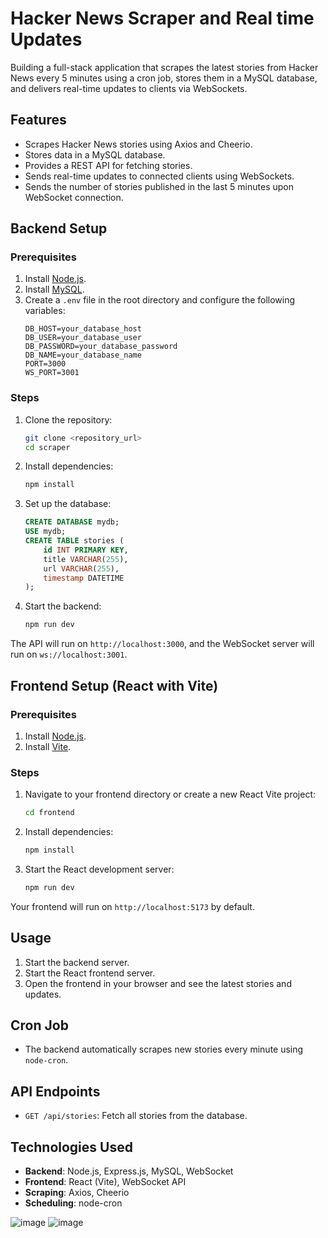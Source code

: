 # Hacker News Scraper and Real time Updates

Building a full-stack application that scrapes the latest stories from Hacker News every 5 minutes using a cron job, stores them in a MySQL database, and delivers real-time updates to clients via WebSockets.

## Features
- Scrapes Hacker News stories using Axios and Cheerio.
- Stores data in a MySQL database.
- Provides a REST API for fetching stories.
- Sends real-time updates to connected clients using WebSockets.
- Sends the number of stories published in the last 5 minutes upon WebSocket connection.

## Backend Setup

### Prerequisites
1. Install [Node.js](https://nodejs.org/).
2. Install [MySQL](https://www.mysql.com/).
3. Create a `.env` file in the root directory and configure the following variables:
   ```env
   DB_HOST=your_database_host
   DB_USER=your_database_user
   DB_PASSWORD=your_database_password
   DB_NAME=your_database_name
   PORT=3000
   WS_PORT=3001
   ```

### Steps
1. Clone the repository:
   ```bash
   git clone <repository_url>
   cd scraper
   ```

2. Install dependencies:
   ```bash
   npm install
   ```

3. Set up the database:
   ```sql
   CREATE DATABASE mydb;
   USE mydb;
   CREATE TABLE stories (
       id INT PRIMARY KEY,
       title VARCHAR(255),
       url VARCHAR(255),
       timestamp DATETIME
   );
   ```

4. Start the backend:
   ```bash
   npm run dev
   ```

The API will run on `http://localhost:3000`, and the WebSocket server will run on `ws://localhost:3001`.

## Frontend Setup (React with Vite)

### Prerequisites
1. Install [Node.js](https://nodejs.org/).
2. Install [Vite](https://vitejs.dev/).

### Steps
1. Navigate to your frontend directory or create a new React Vite project:
   ```bash
   cd frontend
   ```

2. Install dependencies:
   ```bash
   npm install
   ```

3. Start the React development server:
   ```bash
   npm run dev
   ```

Your frontend will run on `http://localhost:5173` by default.

## Usage
1. Start the backend server.
2. Start the React frontend server.
3. Open the frontend in your browser and see the latest stories and updates.

## Cron Job
- The backend automatically scrapes new stories every minute using `node-cron`.

## API Endpoints
- `GET /api/stories`: Fetch all stories from the database.

## Technologies Used
- **Backend**: Node.js, Express.js, MySQL, WebSocket
- **Frontend**: React (Vite), WebSocket API
- **Scraping**: Axios, Cheerio
- **Scheduling**: node-cron

![image](https://github.com/user-attachments/assets/670c5e24-2982-420f-86bf-f6d0f9d81884)
![image](https://github.com/user-attachments/assets/ca44e2ad-af6e-4894-a573-75713f3e4957)
